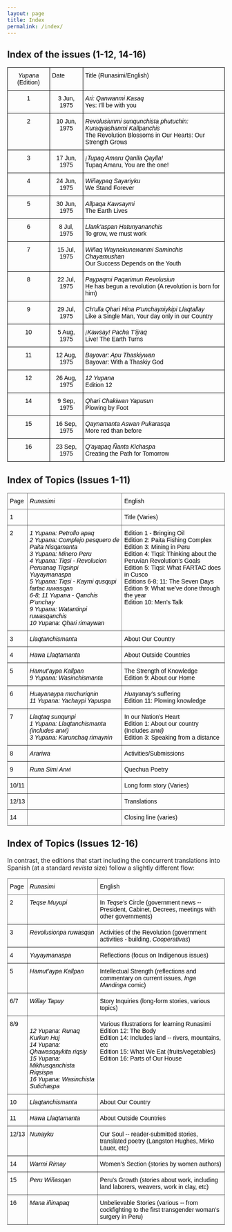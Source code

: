 ```yaml
---
layout: page
title: Index
permalink: /index/
---
```


## Index of the issues (1-12, 14-16)

<style type="text/css">
.tg  {border-collapse:collapse;border-spacing:0;}
.tg td{border-color:black;border-style:solid;border-width:1px;font-family:Arial, sans-serif;font-size:14px;
  overflow:hidden;padding:10px 5px;word-break:normal;}
.tg th{border-color:black;border-style:solid;border-width:1px;font-family:Arial, sans-serif;font-size:14px;
  font-weight:normal;overflow:hidden;padding:10px 5px;word-break:normal;}
.tg .tg-baqh{text-align:center;vertical-align:top}
.tg .tg-5frq{font-style:italic;text-align:center;vertical-align:top}
.tg .tg-0lax{text-align:left;vertical-align:top}
.tg .tg-8zwo{font-style:italic;text-align:left;vertical-align:top}
</style>
<table class="tg"><thead>
  <tr>
    <th class="tg-5frq"><span style="font-weight:400;font-style:italic;text-decoration:none;color:#000;background-color:transparent">Yupana </span><span style="font-weight:400;font-style:normal;text-decoration:none;color:#000;background-color:transparent">(Edition)</span></th>
    <th class="tg-0lax"><span style="font-weight:400;font-style:normal;text-decoration:none;color:#000;background-color:transparent">Date</span></th>
    <th class="tg-0lax"><span style="font-weight:400;font-style:normal;text-decoration:none;color:#000;background-color:transparent">Title (Runasimi/English)</span></th>
  </tr></thead>
<tbody>
  <tr>
    <td class="tg-baqh"><span style="font-weight:400;font-style:normal;text-decoration:none;color:#000;background-color:transparent">1</span></td>
    <td class="tg-baqh"><span style="font-weight:400;font-style:normal;text-decoration:none;color:#000;background-color:transparent">3 Jun, 1975</span></td>
    <td class="tg-8zwo"><span style="font-weight:400;font-style:italic;text-decoration:none;color:#000;background-color:transparent">Ari: Qanwanmi Kasaq </span><br><span style="font-weight:400;font-style:normal;text-decoration:none;color:#000;background-color:transparent">Yes: I’ll be with you </span></td>
  </tr>
  <tr>
    <td class="tg-baqh"><span style="font-weight:400;font-style:normal;text-decoration:none;color:#000;background-color:transparent">2</span></td>
    <td class="tg-baqh"><span style="font-weight:400;font-style:normal;text-decoration:none;color:#000;background-color:transparent">10 Jun, 1975</span></td>
    <td class="tg-8zwo"><span style="font-weight:400;font-style:italic;text-decoration:none;color:#000;background-color:transparent">Revolusiunmi sunqunchista phutuchin: Kuraqyashanmi Kallpanchis</span><br><span style="font-weight:400;font-style:normal;text-decoration:none;color:#000;background-color:transparent">The Revolution Blossoms in Our Hearts: Our Strength Grows</span></td>
  </tr>
  <tr>
    <td class="tg-baqh"><span style="font-weight:400;font-style:normal;text-decoration:none;color:#000;background-color:transparent">3</span></td>
    <td class="tg-baqh"><span style="font-weight:400;font-style:normal;text-decoration:none;color:#000;background-color:transparent">17 Jun, 1975</span></td>
    <td class="tg-8zwo"><span style="font-weight:400;font-style:italic;text-decoration:none;color:#000;background-color:transparent">¡Tupaq Amaru Qanlla Qaylla!</span><br><span style="font-weight:400;font-style:normal;text-decoration:none;color:#000;background-color:transparent">Tupaq Amaru, You are the one!</span></td>
  </tr>
  <tr>
    <td class="tg-baqh"><span style="font-weight:400;font-style:normal;text-decoration:none;color:#000;background-color:transparent">4</span></td>
    <td class="tg-baqh"><span style="font-weight:400;font-style:normal;text-decoration:none;color:#000;background-color:transparent">24 Jun, 1975</span></td>
    <td class="tg-8zwo"><span style="font-weight:400;font-style:italic;text-decoration:none;color:#000;background-color:transparent">Wiñaypaq Sayariyku</span><br><span style="font-weight:400;font-style:normal;text-decoration:none;color:#000;background-color:transparent">We Stand Forever</span></td>
  </tr>
  <tr>
    <td class="tg-baqh"><span style="font-weight:400;font-style:normal;text-decoration:none;color:#000;background-color:transparent">5</span></td>
    <td class="tg-baqh"><span style="font-weight:400;font-style:normal;text-decoration:none;color:#000;background-color:transparent">30 Jun, 1975</span></td>
    <td class="tg-8zwo"><span style="font-weight:400;font-style:italic;text-decoration:none;color:#000;background-color:transparent">Allpaqa Kawsaymi</span><br><span style="font-weight:400;font-style:normal;text-decoration:none;color:#000;background-color:transparent">The Earth Lives</span></td>
  </tr>
  <tr>
    <td class="tg-baqh"><span style="font-weight:400;font-style:normal;text-decoration:none;color:#000;background-color:transparent">6</span></td>
    <td class="tg-baqh"><span style="font-weight:400;font-style:normal;text-decoration:none;color:#000;background-color:transparent">8 Jul, 1975</span></td>
    <td class="tg-8zwo"><span style="font-weight:400;font-style:italic;text-decoration:none;color:#000;background-color:transparent">Llank'aspan Hatunyananchis</span><br><span style="font-weight:400;font-style:normal;text-decoration:none;color:#000;background-color:transparent">To grow, we must work</span></td>
  </tr>
  <tr>
    <td class="tg-baqh"><span style="font-weight:400;font-style:normal;text-decoration:none;color:#000;background-color:transparent">7</span></td>
    <td class="tg-baqh"><span style="font-weight:400;font-style:normal;text-decoration:none;color:#000;background-color:transparent">15 Jul, 1975</span></td>
    <td class="tg-8zwo"><span style="font-weight:400;font-style:italic;text-decoration:none;color:#000;background-color:transparent">Wiñaq Waynakunawanmi Saminchis Chayamushan</span><br><span style="font-weight:400;font-style:normal;text-decoration:none;color:#000;background-color:transparent">Our Success Depends on the Youth</span></td>
  </tr>
  <tr>
    <td class="tg-baqh"><span style="font-weight:400;font-style:normal;text-decoration:none;color:#000;background-color:transparent">8</span></td>
    <td class="tg-baqh"><span style="font-weight:400;font-style:normal;text-decoration:none;color:#000;background-color:transparent">22 Jul, 1975</span></td>
    <td class="tg-8zwo"><span style="font-weight:400;font-style:italic;text-decoration:none;color:#000;background-color:transparent">Paypaqmi Paqarimun Revolusiun</span><br><span style="font-weight:400;font-style:normal;text-decoration:none;color:#000;background-color:transparent">He has begun a revolution (A revolution is born for him)</span></td>
  </tr>
  <tr>
    <td class="tg-baqh"><span style="font-weight:400;font-style:normal;text-decoration:none;color:#000;background-color:transparent">9</span></td>
    <td class="tg-baqh"><span style="font-weight:400;font-style:normal;text-decoration:none;color:#000;background-color:transparent">29 Jul, 1975</span></td>
    <td class="tg-8zwo"><span style="font-weight:400;font-style:italic;text-decoration:none;color:#000;background-color:transparent">Ch'ulla Qhari Hina P'unchayniykipi Llaqtallay</span><br><span style="font-weight:400;font-style:normal;text-decoration:none;color:#000;background-color:transparent">Like a Single Man, Your day only in our Country </span></td>
  </tr>
  <tr>
    <td class="tg-baqh"><span style="font-weight:400;font-style:normal;text-decoration:none;color:#000;background-color:transparent">10</span></td>
    <td class="tg-baqh"><span style="font-weight:400;font-style:normal;text-decoration:none;color:#000;background-color:transparent">5 Aug, 1975</span></td>
    <td class="tg-8zwo"><span style="font-weight:400;font-style:italic;text-decoration:none;color:#000;background-color:transparent">¡Kawsay! Pacha T'ijraq</span><br><span style="font-weight:400;font-style:normal;text-decoration:none;color:#000;background-color:transparent">Live! The Earth Turns</span></td>
  </tr>
  <tr>
    <td class="tg-baqh"><span style="font-weight:400;font-style:normal;text-decoration:none;color:#000;background-color:transparent">11</span></td>
    <td class="tg-baqh"><span style="font-weight:400;font-style:normal;text-decoration:none;color:#000;background-color:transparent">12 Aug, 1975</span></td>
    <td class="tg-8zwo"><span style="font-weight:400;font-style:italic;text-decoration:none;color:#000;background-color:transparent">Bayovar: Apu Thaskiywan</span><br><span style="font-weight:400;font-style:normal;text-decoration:none;color:#000;background-color:transparent">Bayovar: With a Thaskiy God </span></td>
  </tr>
  <tr>
    <td class="tg-baqh"><span style="font-weight:400;font-style:normal;text-decoration:none;color:#000;background-color:transparent">12</span></td>
    <td class="tg-baqh"><span style="font-weight:400;font-style:normal;text-decoration:none;color:#000;background-color:transparent">26 Aug, 1975</span></td>
    <td class="tg-8zwo"><span style="font-weight:400;font-style:italic;text-decoration:none;color:#000;background-color:transparent">12 Yupana</span><br><span style="font-weight:400;font-style:normal;text-decoration:none;color:#000;background-color:transparent">Edition 12</span></td>
  </tr>
  <tr>
    <td class="tg-baqh"><span style="font-weight:400;font-style:normal;text-decoration:none;color:#000;background-color:transparent">14</span></td>
    <td class="tg-baqh"><span style="font-weight:400;font-style:normal;text-decoration:none;color:#000;background-color:transparent">9 Sep, 1975</span></td>
    <td class="tg-8zwo"><span style="font-weight:400;font-style:italic;text-decoration:none;color:#000;background-color:transparent">Qhari Chakiwan Yapusun</span><br><span style="font-weight:400;font-style:normal;text-decoration:none;color:#000;background-color:transparent">Plowing by Foot  </span></td>
  </tr>
  <tr>
    <td class="tg-baqh"><span style="font-weight:400;font-style:normal;text-decoration:none;color:#000;background-color:transparent">15</span></td>
    <td class="tg-baqh"><span style="font-weight:400;font-style:normal;text-decoration:none;color:#000;background-color:transparent">16 Sep, 1975</span></td>
    <td class="tg-8zwo"><span style="font-weight:400;font-style:italic;text-decoration:none;color:#000;background-color:transparent">Qaynamanta Aswan Pukarasqa</span><br><span style="font-weight:400;font-style:normal;text-decoration:none;color:#000;background-color:transparent">More red than before </span></td>
  </tr>
  <tr>
    <td class="tg-baqh"><span style="font-weight:400;font-style:normal;text-decoration:none;color:#000;background-color:transparent">16</span></td>
    <td class="tg-baqh"><span style="font-weight:400;font-style:normal;text-decoration:none;color:#000;background-color:transparent">23 Sep, 1975</span></td>
    <td class="tg-8zwo"><span style="font-weight:400;font-style:italic;text-decoration:none;color:#000;background-color:transparent">Q'ayapaq Ñanta Kichaspa</span><br><span style="font-weight:400;font-style:normal;text-decoration:none;color:#000;background-color:transparent">Creating the Path for Tomorrow </span></td>
  </tr>
</tbody></table>

## Index of Topics (Issues 1-11)

<style type="text/css">
.tg  {border-collapse:collapse;border-spacing:0;}
.tg td{border-color:black;border-style:solid;border-width:1px;font-family:Arial, sans-serif;font-size:14px;
  overflow:hidden;padding:10px 5px;word-break:normal;}
.tg th{border-color:black;border-style:solid;border-width:1px;font-family:Arial, sans-serif;font-size:14px;
  font-weight:normal;overflow:hidden;padding:10px 5px;word-break:normal;}
.tg .tg-0pky{border-color:inherit;text-align:left;vertical-align:top}
.tg .tg-f8tv{border-color:inherit;font-style:italic;text-align:left;vertical-align:top}
</style>
<table class="tg"><thead>
  <tr>
    <th class="tg-0pky"><span style="font-weight:400;font-style:normal;text-decoration:none;color:#000;background-color:transparent">Page</span></th>
    <th class="tg-f8tv"><span style="font-weight:400;font-style:italic;text-decoration:none;color:#000;background-color:transparent">Runasimi</span><span style="font-weight:400;font-style:normal;text-decoration:none;color:#000;background-color:transparent"> </span></th>
    <th class="tg-0pky"><span style="font-weight:400;font-style:normal;text-decoration:none;color:#000;background-color:transparent">English</span></th>
  </tr></thead>
<tbody>
  <tr>
    <td class="tg-0pky"><span style="font-weight:400;font-style:normal;text-decoration:none;color:#000;background-color:transparent">1</span></td>
    <td class="tg-f8tv"></td>
    <td class="tg-0pky"><span style="font-weight:400;font-style:normal;text-decoration:none;color:#000;background-color:transparent">Title (Varies)</span></td>
  </tr>
  <tr>
    <td class="tg-0pky"><span style="font-weight:400;font-style:normal;text-decoration:none;color:#000;background-color:transparent">2</span></td>
    <td class="tg-f8tv"><span style="font-weight:400;font-style:italic;text-decoration:none;color:#000;background-color:transparent">1 Yupana: Petrollo apaq</span><br><span style="font-weight:400;font-style:italic;text-decoration:none;color:#000;background-color:transparent">2 Yupana: Complejo pesquero de Paita Nisqamanta</span><br><span style="font-weight:400;font-style:italic;text-decoration:none;color:#000;background-color:transparent">3 Yupana: Minero Peru</span><br><span style="font-weight:400;font-style:italic;text-decoration:none;color:#000;background-color:transparent">4 Yupana: Tiqsi - Revolucion Peruanaq Tiqsinpi Yuyaymanaspa </span><br><span style="font-weight:400;font-style:italic;text-decoration:none;color:#000;background-color:transparent">5 Yupana: Tiqsi - Kaymi qusqupi fartac ruwasqan </span><br><span style="font-weight:400;font-style:italic;text-decoration:none;color:#000;background-color:transparent">6-8; 11 Yupana - Qanchis P’unchay</span><br><span style="font-weight:400;font-style:italic;text-decoration:none;color:#000;background-color:transparent">9 Yupana: Watantinpi ruwasqanchis</span><br><span style="font-weight:400;font-style:italic;text-decoration:none;color:#000;background-color:transparent">10 Yupana: Qhari rimaywan</span></td>
    <td class="tg-0pky"><span style="font-weight:400;font-style:normal;text-decoration:none;color:#000;background-color:transparent">Edition 1 - Bringing Oil </span><br><span style="font-weight:400;font-style:normal;text-decoration:none;color:#000;background-color:transparent">Edition 2: Paita Fishing Complex</span><br><span style="font-weight:400;font-style:normal;text-decoration:none;color:#000;background-color:transparent">Edition 3: Mining in Peru</span><br><span style="font-weight:400;font-style:normal;text-decoration:none;color:#000;background-color:transparent">Edition 4: Tiqsi: Thinking about the Peruvian Revolution’s Goals</span><br><span style="font-weight:400;font-style:normal;text-decoration:none;color:#000;background-color:transparent">Edition 5: Tiqsi: What FARTAC does in Cusco </span><br><span style="font-weight:400;font-style:normal;text-decoration:none;color:#000;background-color:transparent">Editions 6-8; 11: The Seven Days </span><br><span style="font-weight:400;font-style:normal;text-decoration:none;color:#000;background-color:transparent">Edition 9: What we’ve done through the year</span><br><span style="font-weight:400;font-style:normal;text-decoration:none;color:#000;background-color:transparent">Edition 10: Men’s Talk</span></td>
  </tr>
  <tr>
    <td class="tg-0pky"><span style="font-weight:400;font-style:normal;text-decoration:none;color:#000;background-color:transparent">3</span></td>
    <td class="tg-f8tv"><span style="font-weight:400;font-style:italic;text-decoration:none;color:#000;background-color:transparent">Llaqtanchismanta</span></td>
    <td class="tg-0pky"><span style="font-weight:400;font-style:normal;text-decoration:none;color:#000;background-color:transparent">About Our Country</span></td>
  </tr>
  <tr>
    <td class="tg-0pky"><span style="font-weight:400;font-style:normal;text-decoration:none;color:#000;background-color:transparent">4</span></td>
    <td class="tg-f8tv"><span style="font-weight:400;font-style:italic;text-decoration:none;color:#000;background-color:transparent">Hawa Llaqtamanta</span></td>
    <td class="tg-0pky"><span style="font-weight:400;font-style:normal;text-decoration:none;color:#000;background-color:transparent">About Outside Countries </span></td>
  </tr>
  <tr>
    <td class="tg-0pky"><span style="font-weight:400;font-style:normal;text-decoration:none;color:#000;background-color:transparent">5</span></td>
    <td class="tg-f8tv"><span style="font-weight:400;font-style:italic;text-decoration:none;color:#000;background-color:transparent">Hamut’aypa Kallpan</span><br><span style="font-weight:400;font-style:italic;text-decoration:none;color:#000;background-color:transparent">9 Yupana: Wasinchismanta </span></td>
    <td class="tg-0pky"><span style="font-weight:400;font-style:normal;text-decoration:none;color:#000;background-color:transparent">The Strength of Knowledge</span><br><span style="font-weight:400;font-style:normal;text-decoration:none;color:#000;background-color:transparent">Edition 9: About our Home</span></td>
  </tr>
  <tr>
    <td class="tg-0pky"><span style="font-weight:400;font-style:normal;text-decoration:none;color:#000;background-color:transparent">6</span></td>
    <td class="tg-f8tv"><span style="font-weight:400;font-style:italic;text-decoration:none;color:#000;background-color:transparent">Huayanaypa muchuriqnin </span><br><span style="font-weight:400;font-style:italic;text-decoration:none;color:#000;background-color:transparent">11 Yupana: Yachaypi Yapuspa </span></td>
    <td class="tg-f8tv"><span style="font-weight:400;font-style:italic;text-decoration:none;color:#000;background-color:transparent">Huayanay</span><span style="font-weight:400;font-style:normal;text-decoration:none;color:#000;background-color:transparent">’s suffering </span><br><span style="font-weight:400;font-style:normal;text-decoration:none;color:#000;background-color:transparent">Edition 11: Plowing knowledge</span></td>
  </tr>
  <tr>
    <td class="tg-0pky"><span style="font-weight:400;font-style:normal;text-decoration:none;color:#000;background-color:transparent">7</span></td>
    <td class="tg-f8tv"><span style="font-weight:400;font-style:italic;text-decoration:none;color:#000;background-color:transparent">Llaqtaq sunqunpi </span><br><span style="font-weight:400;font-style:italic;text-decoration:none;color:#000;background-color:transparent">1 Yupana: Llaqtanchismanta (includes arwi)</span><br><span style="font-weight:400;font-style:italic;text-decoration:none;color:#000;background-color:transparent">3 Yupana: Karunchaq rimaynin</span></td>
    <td class="tg-0pky"><span style="font-weight:400;font-style:normal;text-decoration:none;color:#000;background-color:transparent">In our Nation’s Heart </span><br><span style="font-weight:400;font-style:normal;text-decoration:none;color:#000;background-color:transparent">Edition 1: About our country (Includes </span><span style="font-weight:400;font-style:italic;text-decoration:none;color:#000;background-color:transparent">arwi)</span><br><span style="font-weight:400;font-style:normal;text-decoration:none;color:#000;background-color:transparent">Edition 3: Speaking from a distance</span></td>
  </tr>
  <tr>
    <td class="tg-0pky"><span style="font-weight:400;font-style:normal;text-decoration:none;color:#000;background-color:transparent">8</span></td>
    <td class="tg-f8tv"><span style="font-weight:400;font-style:italic;text-decoration:none;color:#000;background-color:transparent">Arariwa</span></td>
    <td class="tg-0pky"><span style="font-weight:400;font-style:normal;text-decoration:none;color:#000;background-color:transparent">Activities/Submissions  </span></td>
  </tr>
  <tr>
    <td class="tg-0pky"><span style="font-weight:400;font-style:normal;text-decoration:none;color:#000;background-color:transparent">9</span></td>
    <td class="tg-f8tv"><span style="font-weight:400;font-style:italic;text-decoration:none;color:#000;background-color:transparent">Runa Simi Arwi </span></td>
    <td class="tg-0pky"><span style="font-weight:400;font-style:normal;text-decoration:none;color:#000;background-color:transparent">Quechua Poetry </span></td>
  </tr>
  <tr>
    <td class="tg-0pky"><span style="font-weight:400;font-style:normal;text-decoration:none;color:#000;background-color:transparent">10/11</span></td>
    <td class="tg-f8tv"></td>
    <td class="tg-0pky"><span style="font-weight:400;font-style:normal;text-decoration:none;color:#000;background-color:transparent">Long form story (Varies) </span></td>
  </tr>
  <tr>
    <td class="tg-0pky"><span style="font-weight:400;font-style:normal;text-decoration:none;color:#000;background-color:transparent">12/13</span></td>
    <td class="tg-f8tv"></td>
    <td class="tg-0pky"><span style="font-weight:400;font-style:normal;text-decoration:none;color:#000;background-color:transparent">Translations</span></td>
  </tr>
  <tr>
    <td class="tg-0pky"><span style="font-weight:400;font-style:normal;text-decoration:none;color:#000;background-color:transparent">14</span></td>
    <td class="tg-f8tv"></td>
    <td class="tg-0pky"><span style="font-weight:400;font-style:normal;text-decoration:none;color:#000;background-color:transparent">Closing line (varies)</span></td>
  </tr>
</tbody></table>

## Index of Topics (Issues 12-16)

In contrast, the editions that start including the concurrent translations into Spanish (at a standard *revista* size) follow a slightly different flow:

<style type="text/css">
.tg  {border-collapse:collapse;border-spacing:0;}
.tg td{border-color:black;border-style:solid;border-width:1px;font-family:Arial, sans-serif;font-size:14px;
  overflow:hidden;padding:10px 5px;word-break:normal;}
.tg th{border-color:black;border-style:solid;border-width:1px;font-family:Arial, sans-serif;font-size:14px;
  font-weight:normal;overflow:hidden;padding:10px 5px;word-break:normal;}
.tg .tg-0pky{border-color:inherit;text-align:left;vertical-align:top}
.tg .tg-f8tv{border-color:inherit;font-style:italic;text-align:left;vertical-align:top}
</style>
<table class="tg"><thead>
  <tr>
    <th class="tg-0pky"><span style="font-weight:400;font-style:normal;text-decoration:none;color:#000;background-color:transparent">Page</span></th>
    <th class="tg-f8tv"><span style="font-weight:400;font-style:italic;text-decoration:none;color:#000;background-color:transparent">Runasimi</span></th>
    <th class="tg-0pky"><span style="font-weight:400;font-style:normal;text-decoration:none;color:#000;background-color:transparent">English</span></th>
  </tr></thead>
<tbody>
  <tr>
    <td class="tg-0pky"><span style="font-weight:400;font-style:normal;text-decoration:none;color:#000;background-color:transparent">2</span></td>
    <td class="tg-f8tv"><span style="font-weight:400;font-style:italic;text-decoration:none;color:#000;background-color:transparent">Teqse Muyupi </span></td>
    <td class="tg-0pky"><span style="font-weight:400;font-style:normal;text-decoration:none;color:#000;background-color:transparent">In </span><span style="font-weight:400;font-style:italic;text-decoration:none;color:#000;background-color:transparent">Teqse’s</span><span style="font-weight:400;font-style:normal;text-decoration:none;color:#000;background-color:transparent"> Circle (government news -- President, Cabinet, Decrees, meetings with other governments)</span></td>
  </tr>
  <tr>
    <td class="tg-0pky"><span style="font-weight:400;font-style:normal;text-decoration:none;color:#000;background-color:transparent"> 3</span></td>
    <td class="tg-f8tv"><span style="font-weight:400;font-style:italic;text-decoration:none;color:#000;background-color:transparent">Revolusionpa ruwasqan</span></td>
    <td class="tg-0pky"><span style="font-weight:400;font-style:normal;text-decoration:none;color:#000;background-color:transparent">Activities of the Revolution (government activities - building, </span><span style="font-weight:400;font-style:italic;text-decoration:none;color:#000;background-color:transparent">Cooperativas</span><span style="font-weight:400;font-style:normal;text-decoration:none;color:#000;background-color:transparent">) </span></td>
  </tr>
  <tr>
    <td class="tg-0pky"><span style="font-weight:400;font-style:normal;text-decoration:none;color:#000;background-color:transparent">4</span></td>
    <td class="tg-f8tv"><span style="font-weight:400;font-style:italic;text-decoration:none;color:#000;background-color:transparent">Yuyaymanaspa</span></td>
    <td class="tg-0pky"><span style="font-weight:400;font-style:normal;text-decoration:none;color:#000;background-color:transparent">Reflections (focus on Indigenous issues)</span></td>
  </tr>
  <tr>
    <td class="tg-0pky"><span style="font-weight:400;font-style:normal;text-decoration:none;color:#000;background-color:transparent">5</span></td>
    <td class="tg-f8tv"><span style="font-weight:400;font-style:italic;text-decoration:none;color:#000;background-color:transparent">Hamut’aypa Kallpan</span></td>
    <td class="tg-0pky"><span style="font-weight:400;font-style:normal;text-decoration:none;color:#000;background-color:transparent">Intellectual Strength (reflections and commentary on current issues, </span><span style="font-weight:400;font-style:italic;text-decoration:none;color:#000;background-color:transparent">Inga Mandinga </span><span style="font-weight:400;font-style:normal;text-decoration:none;color:#000;background-color:transparent">comic) </span></td>
  </tr>
  <tr>
    <td class="tg-0pky"><span style="font-weight:400;font-style:normal;text-decoration:none;color:#000;background-color:transparent">6/7</span></td>
    <td class="tg-f8tv"><span style="font-weight:400;font-style:italic;text-decoration:none;color:#000;background-color:transparent">Willay Tapuy</span></td>
    <td class="tg-0pky"><span style="font-weight:400;font-style:normal;text-decoration:none;color:#000;background-color:transparent">Story Inquiries (long-form stories, various topics) </span></td>
  </tr>
  <tr>
    <td class="tg-0pky"><span style="font-weight:400;font-style:normal;text-decoration:none;color:#000;background-color:transparent">8/9</span></td>
    <td class="tg-f8tv"><br><span style="font-weight:400;font-style:italic;text-decoration:none;color:#000;background-color:transparent">12 Yupana: Runaq Kurkun Huj</span><br><span style="font-weight:400;font-style:italic;text-decoration:none;color:#000;background-color:transparent">14 Yupana: Qhawasqaykita riqsiy </span><br><span style="font-weight:400;font-style:italic;text-decoration:none;color:#000;background-color:transparent">15 Yupana: Mikhusqanchista Riqsispa</span><br><span style="font-weight:400;font-style:italic;text-decoration:none;color:#000;background-color:transparent">16 Yupana: Wasinchista Sutichaspa</span></td>
    <td class="tg-f8tv"><span style="font-weight:400;font-style:normal;text-decoration:none;color:#000;background-color:transparent">Various Illustrations for learning Runasimi </span><br><span style="font-weight:400;font-style:normal;text-decoration:none;color:#000;background-color:transparent">Edition 12: The Body </span><br><span style="font-weight:400;font-style:normal;text-decoration:none;color:#000;background-color:transparent">Edition 14: Includes land -- rivers, mountains, etc</span><br><span style="font-weight:400;font-style:normal;text-decoration:none;color:#000;background-color:transparent">Edition 15: What We Eat (fruits/vegetables) </span><br><span style="font-weight:400;font-style:normal;text-decoration:none;color:#000;background-color:transparent">Edition 16: Parts of Our House</span></td>
  </tr>
  <tr>
    <td class="tg-0pky"><span style="font-weight:400;font-style:normal;text-decoration:none;color:#000;background-color:transparent">10</span></td>
    <td class="tg-f8tv"><span style="font-weight:400;font-style:italic;text-decoration:none;color:#000;background-color:transparent">Llaqtanchismanta </span></td>
    <td class="tg-0pky"><span style="font-weight:400;font-style:normal;text-decoration:none;color:#000;background-color:transparent">About Our Country</span></td>
  </tr>
  <tr>
    <td class="tg-0pky"><span style="font-weight:400;font-style:normal;text-decoration:none;color:#000;background-color:transparent">11</span></td>
    <td class="tg-f8tv"><span style="font-weight:400;font-style:italic;text-decoration:none;color:#000;background-color:transparent">Hawa Llaqtamanta</span></td>
    <td class="tg-0pky"><span style="font-weight:400;font-style:normal;text-decoration:none;color:#000;background-color:transparent">About Outside Countries</span></td>
  </tr>
  <tr>
    <td class="tg-0pky"><span style="font-weight:400;font-style:normal;text-decoration:none;color:#000;background-color:transparent">12/13</span></td>
    <td class="tg-f8tv"><span style="font-weight:400;font-style:italic;text-decoration:none;color:#000;background-color:transparent">Nunayku</span></td>
    <td class="tg-0pky"><span style="font-weight:400;font-style:normal;text-decoration:none;color:#000;background-color:transparent">Our Soul -- reader-submitted stories, translated poetry (Langston Hughes, Mirko Lauer, etc) </span></td>
  </tr>
  <tr>
    <td class="tg-0pky"><span style="font-weight:400;font-style:normal;text-decoration:none;color:#000;background-color:transparent">14</span></td>
    <td class="tg-f8tv"><span style="font-weight:400;font-style:italic;text-decoration:none;color:#000;background-color:transparent">Warmi Rimay</span></td>
    <td class="tg-0pky"><span style="font-weight:400;font-style:normal;text-decoration:none;color:#000;background-color:transparent">Women’s Section (stories by women authors) </span></td>
  </tr>
  <tr>
    <td class="tg-0pky"><span style="font-weight:400;font-style:normal;text-decoration:none;color:#000;background-color:transparent">15</span></td>
    <td class="tg-f8tv"><span style="font-weight:400;font-style:italic;text-decoration:none;color:#000;background-color:transparent">Peru Wiñasqan</span></td>
    <td class="tg-0pky"><span style="font-weight:400;font-style:normal;text-decoration:none;color:#000;background-color:transparent">Peru’s Growth (stories about work, including land laborers, weavers, work in clay, etc) </span></td>
  </tr>
  <tr>
    <td class="tg-0pky"><span style="font-weight:400;font-style:normal;text-decoration:none;color:#000;background-color:transparent">16</span></td>
    <td class="tg-f8tv"><span style="font-weight:400;font-style:italic;text-decoration:none;color:#000;background-color:transparent">Mana iñinapaq</span></td>
    <td class="tg-0pky"><span style="font-weight:400;font-style:normal;text-decoration:none;color:#000;background-color:transparent">Unbelievable Stories (various -- from cockfighting to the first transgender woman’s surgery in Peru)</span></td>
  </tr>
</tbody></table>
